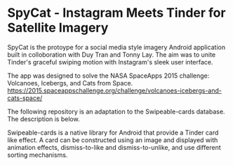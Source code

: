 SpyCat  - Instagram Meets Tinder for Satellite Imagery
=================

SpyCat is the protoype for a social media style imagery Android application built in colloboration with Duy Tran and Tonny Lay. The aim was to unite Tinder's graceful swiping motion with Instagram's sleek user interface. 

The app was designed to solve the NASA SpaceApps 2015 challenge: Volcanoes, Icebergs, and Cats from Space. 
https://2015.spaceappschallenge.org/challenge/volcanoes-icebergs-and-cats-space/

The following repository is an adaptation to the Swipeable-cards database. The description is below. 

Swipeable-cards is a native library for Android that provide a Tinder card like effect. A card can be constructed using an image and displayed with animation effects, dismiss-to-like and dismiss-to-unlike, and use different sorting mechanisms.
